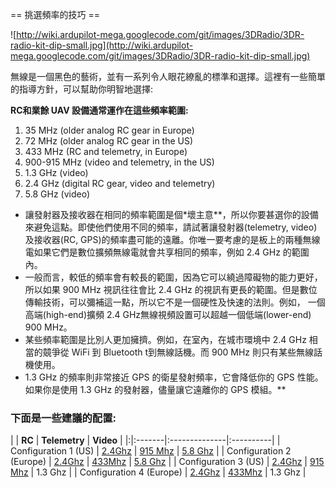 ﻿== 挑選頻率的技巧 ==

![http://wiki.ardupilot-mega.googlecode.com/git/images/3DRadio/3DR-radio-kit-dip-small.jpg](http://wiki.ardupilot-mega.googlecode.com/git/images/3DRadio/3DR-radio-kit-dip-small.jpg)

無線是一個黑色的藝術，並有一系列令人眼花繚亂的標準和選擇。這裡有一些簡單的指導方針，可以幫助你明智地選擇:

**RC和業餘 UAV 設備通常運作在這些頻率範圍:**
  1. 35 MHz (older analog RC gear in Europe)
  1. 72 MHz (older analog RC gear in the US)
  1. 433 MHz (RC and telemetry, in Europe)
  1. 900-915 MHz (video and telemetry, in the US)
  1. 1.3 GHz (video)
  1. 2.4 GHz (digital RC gear, video and telemetry)
  1. 5.8 GHz (video)

  * 讓發射器及接收器在相同的頻率範圍是個\*壞主意**，所以你要甚選你的設備來避免這點。即使他們使用不同的頻率，請試著讓發射器(telemetry, video)及接收器(RC, GPS)的頻率盡可能的遠離。你唯一要考慮的是板上的兩種無線電如果它們是數位擴頻無線電就會共享相同的頻率，例如 2.4 GHz 的範圍內。
  * 一般而言，較低的頻率會有較長的範圍，因為它可以繞過障礙物的能力更好，所以如果 900 MHz 視訊往往會比 2.4 GHz 的視訊有更長的範圍。但是數位傳輸技術，可以彌補這一點，所以它不是一個硬性及快速的法則。例如， 一個高端(high-end)擴頻 2.4 GHz無線視頻設置可以超越一個低端(lower-end) 900 MHz。
  * 某些頻率範圍是比別人更加擁擠。例如，在室內，在城市環境中 2.4 GHz 相當的竸爭從 WiFi 到 Bluetooth t到無線話機。而 900 MHz 則只有某些無線話機使用。
  * 1.3 GHz 的頻率則非常接近 GPS 的衛星發射頻率，它會降低你的 GPS 性能。如果你是使用 1.3 GHz 的發射器，儘量讓它遠離你的 GPS 模組。**

### 下面是一些建議的配置: ###

| | **RC** | **Telemetry** | **Video** |
|:|:-------|:--------------|:----------|
| Configuration 1 (US) | [2.4Ghz](http://store.diydrones.com/product_p/rc-spektrum-dx7-01.htm) | [915 Mhz](http://store.diydrones.com/3DR_RadioTelemetry_Kit_915_Mhz_p/kt-telemetry-3dr915.htm) | [5.8 Ghz](http://store.diydrones.com/5_8Ghz_500mW_Wireless_Video_Transmitter_Receiver_p/wi-ts352.htm) |
| Configuration 2 (Europe) | [2.4Ghz](http://store.diydrones.com/product_p/rc-spektrum-dx7-01.htm) | [433Mhz](http://store.diydrones.com/3DR_RadioTelemetry_Kit_433Mhz_p/kt-telemetry-3dr433.htm) | [5.8 Ghz](http://store.diydrones.com/5_8Ghz_500mW_Wireless_Video_Transmitter_Receiver_p/wi-ts352.htm) |
| Configuration 3 (US) | [2.4Ghz](http://store.diydrones.com/product_p/rc-spektrum-dx7-01.htm) | [915 Mhz](http://store.diydrones.com/3DR_RadioTelemetry_Kit_915_Mhz_p/kt-telemetry-3dr915.htm) | 1.3 Ghz   |
| Configuration 4 (Europe) | [2.4Ghz](http://store.diydrones.com/product_p/rc-spektrum-dx7-01.htm) | [433Mhz](http://store.diydrones.com/3DR_RadioTelemetry_Kit_433Mhz_p/kt-telemetry-3dr433.htm) | 1.3 Ghz   |